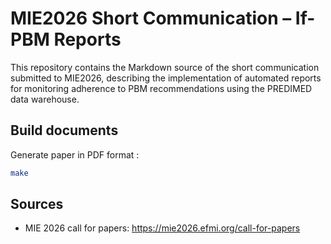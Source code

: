 # MIE2026 Short Communication – If-PBM Reports

This repository contains the Markdown source of the short communication submitted to MIE2026, describing the implementation of automated reports for monitoring adherence to PBM recommendations using the PREDIMED data warehouse.

## Build documents

Generate paper in PDF format :

```bash
make
```

## Sources

- MIE 2026 call for papers: https://mie2026.efmi.org/call-for-papers